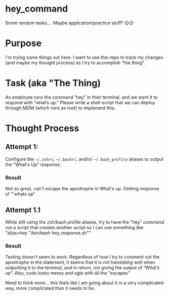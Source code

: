 # hey_command
Some random tasks.... Maybe application/practice stuff? :wink::wink:

# Purpose
I'm trying some things out here. I want to use this repo to track my changes (and maybe my thought process) as I try to accomplish "the thing".

# Task (aka "The Thing)

An employee runs the command “hey” in their terminal, and we want it to respond with “what’s up." Please write a shell-script that we can deploy through MDM (which runs as root) to implement this.


# Thought Process

## Attempt 1:
Configure the `~/.zshrc`, `~/.bashrc`, and/or `~/.bash_profile` aliases to output the "What's Up" response.
### Result
Not so great, can't escape the apostrophe in What's up. Getting response of "'whats up\"

## Attempt 1.1
While still using the zsh/bash profile aliases, try to have the "hey" command run a script that creates another script so I can use something like "alias=hey "/bin/bash hey_response.sh""
### Result
Testing doesn’t seem to work. Regardless of how I try to comment out the apostrophe in the statement, it seems that it is not translating well when outputting it to the terminal, and in return, not giving the output of “What’s up”. Also, code looks messy and ugle with all the "escapes"

Need to think more... this feels like I am going about it in a very complicated way, more complicated than it needs to be.

